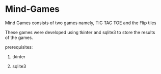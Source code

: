 # Mind-Games

Mind Games consists of two games namely, TIC TAC TOE and the Flip tiles

These games were developed using tkinter and sqlite3 to store the results of the games.

prerequisites:

1. tkinter

2. sqlite3

